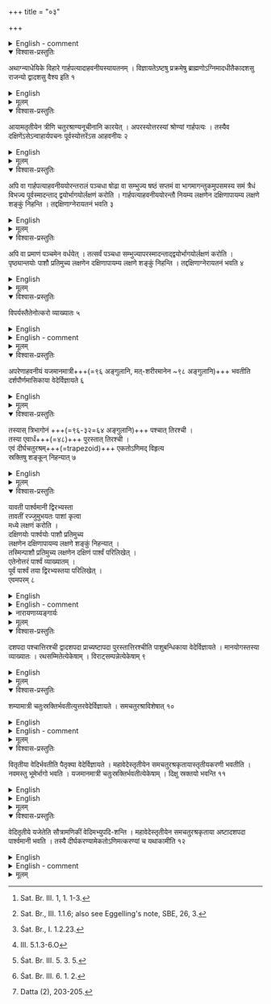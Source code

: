 +++
title = "०३"

+++


<details><summary>English - comment</summary>

POSITIONS, RELATIVE DISTANCES AND AREAS OF SACRIFICIAL FIRES AND ALTARS   

This and the following four chapters 4-7 deal with the positions, relative distances, and areas of various sacrificial fires and altars as also the types of bricks used in the construction of some of them. For a fuller appreciation of the details of mensuration presented by the śulbakāras in these chapters, a general idea regarding the plan of the sacrificial ground and the various fires and altars mentioned will be helpful. These details have been given at various places of the Brāhmaṇas, particularly of the Yajurveda school. Karavinda, the commentator of the Āpastamba-Śulba-sūtra has also made available a good summary.  

PLAN OF THE SACRIFICIAL GROUND 

The place for worship and performance of the various sacrificial rites is selected where the ground is high, even and firm, inclining towards the east or the north and rising towards the south.[^a] It should be spacious enough for the laying of the sacrificial hall, the mahāvedi and various pits, structures and elements required. After drawing the east-west line in the sacrificial ground, the sacrificial hall, the prācina-vamśa or prāgvaṁśa, as called by Baudhāyana, Kātyāyana and others, is erected at the western end, lying along, and symmetrically about, the east-west line (Fig. 26). The name is derived from the use of horizontal beams (vaṁśa) supported by four corner posts, on which corner beams are fastened to serve as lintels of the eastern and western doors.[^b] In this hall, besides the priests, the members of the family and friends of the person performing the sacrifice can assemble.  

Inside this sacrificial hall are set up the gārhapatya fire at the western end, the āhavaniya fire at the eastern, the dakṣiṇāgni on the southern side more towards west and the utkara on the northern side more towards east. In between the āhavanīya  

[^a]: Sat. Br. III. 1, 1. 1-3.   

[^b]: Sat. Br., III. 1.1.6; also see Eggelling's note, SBE, 26, 3.  


and the gārhapatya fire is placed the dārśapaurṇamāsika altar for the full-moon sacrifice or such other altars as may be required.   
The gārhapatya is the householder's fire received from his father and transmitted to his descendants. It is a perpetual sacred fire from which other sacrificial fires are lighted. This fire is used by the priests for cooking oblations.[^a1] The āhavaniya is a consecrated fire taken from the householder's perpetual fire and is also used for cooking oblations. The dakṣiņāgni, also called by the name of anvāhārya-pacana, is used for cooking food. Eggeling says that, at the new-and full-moon sacrifice, the anvāhārya mess of rice, the priest's dakṣiņā, is cooked at this fire. The utkara placed near the north-east side of the sacrificial hall is a rubbish pit dug out in the ground.  

East of the prāgvaṁśa and separated by a narrow space, the mahāvedi or the saumiki vedi (the soma altar) is placed symmetrically about the east-west (prācī) line. This is a trapezium measuring 30 units on the western side, 24 on the eastern side and 36 units east-west along the spine. The setting up of the mahāvedi is described in the Śatapatha Brāhmaṇa as follows (Eggeling's translation)[^b1]:  

"1. From the post which is the largest on the east side (of the hall) he now strides three steps forwards (to the east), and there drives in a peg,—this is the intermediate (peg).   

2. From the middle peg he strides fifteen steps to the right, and there drives in a peg,-this is the right hip.  

3. From the middle peg he strides fifteen steps northwards, and there drives in a peg,—this is the left hip.  

4. From that middle peg he strides thirty-six steps eastwards, and there drives in a peg, this is the fore-part.  

5. From the middle peg (in front) he strides twelve steps to the right, and there drives in a peg,—this is the right shoulder.  

6. From the middle peg he strides twelve steps to the north, and there drives in a peg, this is the left shoulder. This is the measure of the altar."   

After the area of the mahāvedi is thus marked out, the sadas tent is erected near the western base of the mahāvedi. The tent is rectangular in area, the longer side lying south-north symmetrically about the east-west line, and is provided with doors on the western and the eastern side. This tent is reserved for the priests to sit  


[^a1]: Śat. Br., I. 1.2.23.  

[^b1]: III. 5.1.3-6.O   

![](../images/fig26.png)   

and conduct various operations:- "And because all the gods sat (sad) in it therefore it is called sadas—and so do these Brāhmaṇas of every family now sit therein.”[^a2] Clearly the tent is divided by the prăci line into two parts. In the middle of it, a post of udumbara wood (Fiscus glomerata) is fixed to the ground.[^b2]:  

Inside the sadas, six dhiṣnya hearths, Dh, are prepared. These are subordinate or side altars, generally a heap of earth covered with sand on each of which a fire is placed. There are actually eight dhiṣnyas, of which two, e.g., the āgnidhra and the mārjālīya are placed outside the sadas as will be seen in what follows. Of these six hearths placed in the tent, five are placed on the northern part parallel to the east side and belong, in order from the south to the (1) Hoty, (2) Brāhmaṇācchamsi, (3) Potr̥, (4) Neṣṭṛ, and (5) Acchāvāka. The dhiṣṇya hearth belonging to the Maitrā- varuṇa or Praśāstṛ priest is placed on the southern half of the tent near the east side.  

The two other dhiṣṇya hearths, e.g. the āgnidhra, Āg, and the mārjāliya, M, are placed in the middle part of the northern and the southern side respectively of the mahāvedi. Both these hearths are set up under square sheds with four posts erected over them, open on the east side and the side facing the havirdhāna cart-shed in the middle of the altar. The Brāhmaṇa says: "In the north-with regard to the back part of the Soma-carts-he then raises the āgnidhra (shed). One half of it should be inside the altar, and one half outside; or more than one half may be inside the altar and less outside; or the whole of it may be inside the altar... "[^c2] Āgnidhra is the sacred fire and is to be thrown up first. The mārjāliya is a heap of earth on which sacrificial vessels are cleansed and is the last to be thrown up.  

In the middle region of the mahāvedi, east of the sadas and in line with the āgnidhra and the mārjāliya, the havirdhāna shed, H, is erected. This is the shed for the Soma-cart used for carrying soma plants to the sacrificial ground. Regarding the derivation of the name, the Brāhmaṇa says: ‘And because Soma is therein-Soma being havis (material for offering) for the gods-therefore it is called Havirdhāna (receptacle of havis)'.[^d2] The cart-shed is provided with doors on the eastern and the western side and possibly on the southern and northern sides. Regarding the construction of the cart-shed, Eggeling, following Sayana and Katyayana, explains that, in front of the carts and behind them, beams are driven into the ground, six on each side.[^e2] The two middle ones, one cubit north and south of the prāci line respectively, forming a gateway on each side. On these two rows of beams other beams are laid, running from south to north, and forming, as it were, the lintels of the gates; the tie beams running west-east rest on them. This frame of timber is to form a square of nine (or ten) cubits. Mats of seed-grass are spread over the tie beams.   

[^a2]: Śat. Br. III. 5. 3. 5.  

[^b2]: Śat. Br. III. 6. 1. 2.  

[^c2] Śat. Br. III. 6. I. 26.,  

[^d2] Śat. Br. III. 5. 3. 2.  

[^e2] Śat. Br. III. 5.3.9. Eggeling's notes, SBE, 27, 128.  


Uparavas are sounding holes dug out in the ground near the havirdhāna. The soma plants are ground over this hole, emitting the sound of the grinding stone, which gave it the name. The exact location of these sounding holes is not clear. The Śatapatha Brāhmaṇa says: 'He digs just beneath the fore-part of the shafts of the southern cart.'[^a3] Karavinda says that the uparavas are located in the south-west corner of the southern part of the cart-shed,—dakṣiṇahavirdhānasya dakṣiṇaśroṇyāmuparavāḥ.  

The uttara vedi, UV, is raised near the eastern side of the mahāvedi, with the prāci line passing through its middle. It literally means 'higher or upper altar' and so is likened to the nose of the sacrificer: 'That high altar (uttara vedi) is the nose oft he sacrificer; because they throw it up so as to be higher than the altar, therefore it is called 'high altar'.[^b3] The altar is built with the earth dug out of the cātvāla pit. This cātvāla pit is dug out at a little distance towards north from the north-east corner of the mahāvedi. The Brāhmaṇa says: "....and from where the northern peg of the front side is, he strides three steps backwards and there marks off the pit (cātvāla).'[^c3] It is of the same measure as that of the uttara vedi. Karavinda's comments on the cātvāla is as follows: uttarasmādvedyamsādudakprakrame cātvāla uttaravedisammitaḥ. West of the cātvāla is the rubbish heap utkara, U. Eggeling has observed that the exact distance of the cātvāla is left to the discretion of the Adhvaryu priest, provided it is in front of the utkara and a narrow passage is left between them. He also says that the cātvāla pit should be contiguous to the north edge of the large altar, that is, the mahāvedi.   

[^a3] Śat. Br. III. 5.4.3.  

[^b3] Śat. Br. III. 5.1.12.  

[^c3] Śat. Br. III. 5.1.26.  

</details>

<details open><summary>विश्वास-प्रस्तुतिः</summary>

अथाग्न्याधेयिके विहारे गार्हपत्यादाहवनीयस्यायतनम् । विज्ञायतेऽष्टषु प्रक्रमेषु ब्राह्मणोऽग्निमादधीतैकादशसु राजन्यो द्वादशसु वैश्य इति १
</details>

<details><summary>English</summary>

Now, the placement of the ahavaniya from the garhapatya in the arrangement for the laying of sacrificial fires (will be discussed). According to tradition, the Brāhmaṇa has to place this fire ( āhavaniya ) ( at a distance of) 8 prakramas, the prince 11 prakramas and the merchant 12 prakramas (from the gārhapatya towards east).
</details>

<details><summary>मूलम्</summary>

अथाग्न्याधेयिके विहारे गार्हपत्यादाहवनीयस्यायतनम् । विज्ञायतेऽष्टषु प्रक्रमेषु ब्राह्मणोऽग्निमादधीतैकादशसु राजन्यो द्वादशसु वैश्य इति १
</details>


<details open><summary>विश्वास-प्रस्तुतिः</summary>

आयामतृतीयेन त्रीणि चतुरश्राण्यनूचीनानि कारयेत् । अपरस्योत्तरस्यां श्रोण्यां गार्हपत्यः । तस्यैव दक्षिणेंऽसेऽन्वाहार्यपचनः पूर्वस्योत्तरेंऽस आहवनीयः २
</details>

<details><summary>English</summary>

Three squares of side one-third the distance (between the āhavanīya and the gārhapatya) are made so as to be in contact with each other (along the east-west line); the gārhapatya (fire) lies at the north-west and the dakṣiṇāgni (anvāhāryapacana) at the south-east corner of the western square; the north-east corner of the eastern square marks the place of the āhavanīya. 
</details>

<details><summary>मूलम्</summary>

आयामतृतीयेन त्रीणि चतुरश्राण्यनूचीनानि कारयेत् । अपरस्योत्तरस्यां श्रोण्यां गार्हपत्यः । तस्यैव दक्षिणेंऽसेऽन्वाहार्यपचनः पूर्वस्योत्तरेंऽस आहवनीयः २
</details>


<details open><summary>विश्वास-प्रस्तुतिः</summary>

अपि वा गार्हपत्याहवनीययोरन्तरालं पञ्चधा षोढा वा सम्भुज्य षष्ठं सप्तमं वा भागमागन्तुकमुपसमस्य समं त्रैधं विभज्य पूर्वस्मादन्ताद् द्वयोर्भागयोर्लक्षणं करोति । गार्हपत्याहवनीययोरन्तौ नियम्य लक्षणेन दक्षिणापायम्य लक्षणे शङ्कुं निहन्ति । तद्दक्षिणाग्नेरायतनं भवति ३
</details>

<details><summary>English</summary>

Alternatively, the distance between the garhapatya and the āhavanīya is divided into five or six (equal) parts, a sixth or a seventh part is added, the whole (of the cord measuring the original distance plus the added part) is divided into three (equal) parts, and a mark is given at the end of the second part from the eastern extremity. (With two ties) fastened to (poles at) the two ends of (the distance between) the gārhapatya and the āhavanīya, the cord is stretched to the south by the mark and a pole fixed at (the spot reached by) the mark. This is the place of the dakṣiņāgni. 
</details>

<details><summary>मूलम्</summary>

अपि वा गार्हपत्याहवनीययोरन्तरालं पञ्चधा षोढा वा सम्भुज्य षष्ठं सप्तमं वा भागमागन्तुकमुपसमस्य समं त्रैधं विभज्य पूर्वस्मादन्ताद् द्वयोर्भागयोर्लक्षणं करोति । गार्हपत्याहवनीययोरन्तौ नियम्य लक्षणेन दक्षिणापायम्य लक्षणे शङ्कुं निहन्ति । तद्दक्षिणाग्नेरायतनं भवति ३
</details>


<details open><summary>विश्वास-प्रस्तुतिः</summary>

अपि वा प्रमाणं पञ्चमेन वर्धयेत् । तत्सर्वं पञ्चधा सम्भुज्यापरस्मादन्ताद्द्वयोर्भागयोर्लक्षणं करोति । पृष्ठ्यान्तयोः पाशौ प्रतिमुच्य लक्षणेन दक्षिणापायम्य लक्षणे शङ्कुं निहन्ति । तद्दक्षिणाग्नेरायतनं भवति ४
</details>

<details><summary>English</summary>

Or else, the measure (between the āhavanīya and the gārhapatya) is increased by its fifth, the whole of it is divided into five parts, and a mark is given at the end of the second part from the western extremity. With two ties fastened to (poles at) the two ends of the east-west line (representing the distance between the two fires), the cord is stretched to the south by the mark and a a pole fixed at (the spot reached by) the mark. This is the place of the dakṣināgni.
</details>

<details><summary>मूलम्</summary>

अपि वा प्रमाणं पञ्चमेन वर्धयेत् । तत्सर्वं पञ्चधा सम्भुज्यापरस्मादन्ताद्द्वयोर्भागयोर्लक्षणं करोति । पृष्ठ्यान्तयोः पाशौ प्रतिमुच्य लक्षणेन दक्षिणापायम्य लक्षणे शङ्कुं निहन्ति । तद्दक्षिणाग्नेरायतनं भवति ४
</details>


<details open><summary>विश्वास-प्रस्तुतिः</summary>

विपर्यस्तैतेनोत्करो व्याख्यातः ५
</details>

<details><summary>English</summary>

The utkara is explained by doing the opposite (that is, by reversing the cord and stretching it to the north).
</details>

<details><summary>English - comment</summary>

DISTANCE AND RELATIVE POSITION OF GARHAPATYA, AHAVANIYA, DAKṢIŅĀGNI AND UTKARA  

3.1-3.5 According to Baudhayana, the āhavaniya is constructed at a distance of 8 prakramas from the gārhapatya fire, when it is made by 4 Brāhmaṇas. The distance is sometimes 11 or 12 prakramas for peoples other than the Brāhmaṇas and followed traditionally from the time of the Śatapatha Brāhmaṇa (Śat. Br. I. 7.3. 23-25). For finding the relative positions of gārhapatya, āhavaniya and dakṣiṇāgni fires, Baudhāyana has prescribed the following three methods :  

First method.  

Let A,G, and D stand for āhavaniya, gārhapatya and dakṣiņāgni fires. The distance AG is divided into three equal parts, and with each third part, three squares are drawn touching each other; then the north-west corner of the western square, south- east corner of the same square and north-east corner of the eastern square mark the places for gārhapatya, dakṣiṇāgni and āhavaniya fires respectively (Fig. 27). When A and G are interchanged the corresponding position of D i.e. U will denote the place for utkara. Kātyāyana has given a similar method for fixing the positions of A, G, D and U (vide Kśl. 1.11).   


![](../images/fig29.png)   

Here, if a be the distance between the gārhapatya and the āhavaniya, then  

AD = \\(\sqrt{(\frac{2}{3}a)^2+(\frac{a}{3})^2= \frac{\sqrt{5}}{3}a})  

and \\(GD = \sqrt{(\frac{a}{3})^2+(\frac{a}{3})^2=\frac{\sqrt{2}}{3}a}\\)   

Second method.  
According to this method,

\\( AD = \frac{2}{3}(a+\frac{a}{7})or \frac{2}{3}(a+\frac{a}{6})\\)  

\\(= \frac{16}{21}a or \frac{7}{9}a\\)   


and \\(GD = \sqrt{(\frac{a}{3})^2+(\frac{a}{3})^2}= \frac{\sqrt{2}}{3}a\\)  

Third method.  

Here AD = \\(\frac{3}{5} (a+\frac{a}{5})= \frac{18}{25}a\\)  

and GD = \\(\frac{2}{5}\left(a+\frac{a}{5}\right)=\frac{12}{25}a\\)  

The second method is given by Āpastamba (Āśl. 4.4) and the first method by Kātyāyana (Kśl. 1.11).   
From these three methods, the approximate values of \\(\sqrt{5}\\) and \\(\sqrt{2}\\) have been calculated by Datta[^a4] as follows:-    

\\(\sqrt{5} = \frac{16}{7}, \frac{7}{3}, \frac{54}{25} = 2.285, 2.333,2.16\\)  respectively.

and \\(\sqrt{2} = \frac{8}{7}, \frac{7}{6}, \frac{36}{25} = 1.142, 1.166, 1.44\\)  respectively.

[^a4]: Datta (2), 203-205.  


The values \\(\sqrt{5} = 2.285\\) and \\(\sqrt{2} = 1.44\\) 1.44 are correct upto first place of decimal and others are fairly approximate values.  
</details>

<details><summary>मूलम्</summary>

विपर्यस्तैतेनोत्करो व्याख्यातः ५
</details>


<details open><summary>विश्वास-प्रस्तुतिः</summary>

अपरेणाहवनीयं यजमानमात्री+++(=९६ अङ्गुलानि, मत्-शरीरमानेन \~९८ अङ्गुलानि)+++ भवतीति  
दर्शपौर्णमासिकाया वेदेर्विज्ञायते ६
</details>

<details><summary>English</summary>

To the west of the āhavaniya, as per tradition, is the altar for the new and full moon sacrifice (dārśapaurṇamāsa), measuring 96 aṅgulas (yajamānamātrī) (in the east-west direction).
</details>

<details><summary>मूलम्</summary>

अपरेणाहवनीयं यजमानमात्री भवतीति दर्शपौर्णमासिकाया वेदेर्विज्ञायते ६
</details>


<details open><summary>विश्वास-प्रस्तुतिः</summary>

तस्यास् त्रिभागोनं +++(=९६-३२=६४ अङ्गुलानि)+++ पश्चात् तिरश्ची ।  
तस्या एवार्धं+++(=४८)+++ पुरस्तात् तिरश्ची ।  
एवं दीर्घचतुरश्रम्+++(=trapezoid)+++ एकतोऽणिमद् विहृत्य  
स्रक्तिषु शङ्कून् निहन्यात् ७
</details>

<details><summary>English</summary>

This (measure) less its third (64 aṅgulas) forms the western side (of the altar) and half the measure (48 aṅgulas) the eastern side; after making in this way a rectangle shorter on one side, poles are fixed at the (four) corners.
</details>

<details><summary>मूलम्</summary>

तस्यास् त्रिभागोनं पश्चात् तिरश्ची ।  
तस्या एवार्धं पुरस्तात्तिरश्ची । एवं दीर्घचतुरश्रम् एकतोऽणिमद् विहृत्य स्रक्तिषु शङ्कून् निहन्यात् ७
</details>


<details open><summary>विश्वास-प्रस्तुतिः</summary>

यावती पार्श्वमानी द्विरभ्यस्ता  
तावतीं रज्जुमुभयतः पाशां कृत्वा  
मध्ये लक्षणं करोति ।  
दक्षिणयोः पार्श्वयोः पाशौ प्रतिमुच्य  
लक्षणेन दक्षिणापायम्य लक्षणे शङ्कुं निहन्यात् ।  
तस्मिन्पाशौ प्रतिमुच्य लक्षणेन दक्षिणं पार्श्वं परिलिखेत् ।  
एतेनोत्तरं पार्श्वं व्याख्यातम् ।  
पूर्वं पार्श्वं तया द्विरभ्यस्तया परिलिखेत् ।  
एवमपरम् ८
</details>

<details><summary>English</summary>

A tie is given at each end of a cord twice as long as the side (of the above altar) and a mark at the middle. With two ties fastened to (poles at the two ends of) the southern side, the cord is stretched to the south by the mark and a pole fixed at (the spot reached by) the mark. Fixing the two ties at this (pole), the southern side is circumscribed (with an arc of a circle from end to end) by the mark. Thereby the northern side is explained. The eastern side is circumscribed in the same way by a cord double its length, and likewise the western side.
</details>

<details><summary>English - comment</summary>

DARŚAPAURṆAMĀSIKA VEDI  

3.6-3.8. The dārśapaurṇamāsika vedi is placed towards the west side of the ahavaniya and is in the form of an isosceles trapezium having face equal to 48 aṅgulas, base 64 aṅgulas and altitude 96 aṅgulas.  

Here AD: = 48 angulas   
BC 64 aṅgulas  
and EW 96 aṅgulas.   

A cord of length 2 BC is taken and a mark is given at its middle. Two ends of the cord are fixed at the southern poles A and B and is stretched towards south by the middle mark and a pole is fixed at it. Fixing two ends of the cord at this pole an arc is drawn through AB by the middle mark of the cord. Similar arcs are drawn in other sides. This is the vedi (Fig. 28).  

This has been referred to in Ãśl. 4.5 and Mśl. 1.4. The vedi has a long tradition and is mentioned in the Taittiriya Saṁhita (II. 6.4. 2-3) and Taittiriya Brāhmaṇa (III. 2.9. 10).  
</details>


<details><summary>नारायणाय्यङ्गार्यः</summary>

![](../../images/vedi-nirmANam.png)
{caption="" class="thumbnail"}

चतुर्भुजाकार ABCD क्षेत्रं = 5376 अङ्गुलानि तत्र अपाकरण क्षेत्रफलं 2032-2041 (अङ्गुलानि) अतः उद्दिष्ट वेदि क्षेत्रं = 3334-3345 अङ्गुलानि नेदीयेन 3339 +++(=sarosNum/2)+++ भवति ।।+++(5)+++
</details>



<details><summary>मूलम्</summary>

यावती पार्श्वमानी द्विरभ्यस्ता  
तावतीं रज्जुमुभयतः पाशां कृत्वा  
मध्ये लक्षणं करोति ।  
दक्षिणयोः पार्श्वयोः पाशौ प्रतिमुच्य  
लक्षणेन दक्षिणापायम्य लक्षणे शङ्कुं निहन्यात् ।  
तस्मिन्पाशौ प्रतिमुच्य लक्षणेन दक्षिणं पार्श्वं परिलिखेत् ।  
एतेनोत्तरं पार्श्वं व्याख्यातम् ।  
पूर्वं पार्श्वं तया द्विरभ्यस्तया परिलिखेत् ।  
एवमपरम् ८
</details>


<details open><summary>विश्वास-प्रस्तुतिः</summary>

दशपदा पश्चात्तिरश्ची द्वादशपदा प्राच्यष्टापदा पुरस्तात्तिरश्चीति पाशुबन्धिकाया वेदेर्विज्ञायते । मानयोगस्तस्या व्याख्यातः । रथसम्मितेत्येकेषाम् । विराट्सम्पन्नेत्येकेषाम् ९
</details>

<details><summary>English</summary>

The tradition has it that the altar for animal sacrifice (pasubandha) has 10 padas on its western side, 12 padas as its east-west line (prācī) and 8 padas on its eastern side; how it is to be measured out has been explained. According to some, the altar is measured with the measures of a chariot (that is, with akṣa (104 aṅgulas) for the western side, iṣā (188 aṅgulas) for the prăci, and yuga (86 aṅgulas) for the eastern side). According to others, the sides are 10 padas each.
</details>

<details><summary>मूलम्</summary>

दशपदा पश्चात्तिरश्ची द्वादशपदा प्राच्यष्टापदा पुरस्तात्तिरश्चीति पाशुबन्धिकाया वेदेर्विज्ञायते । मानयोगस्तस्या व्याख्यातः । रथसम्मितेत्येकेषाम् । विराट्सम्पन्ने-त्येकेषाम् ९
</details>


<details open><summary>विश्वास-प्रस्तुतिः</summary>

शम्यामात्री चतुःस्रक्तिर्भवतीत्युत्तरवेदेर्विज्ञायते । समचतुरश्राविशेषात् १०
</details>

<details><summary>English</summary>

According to tradition, the uttara vedi is four-cornered and measured (on each side) by a śamyā (36 aṅgulas); in the absence of any particular direction, it is a square.
</details>

<details><summary>English - comment</summary>

3.9-3.10. The paśubandha vedi is in the form of an isosceles trapezium whose face equals 8 padas, base 10 padas and altitude 12 padas. Sometimes the vedi is measured by akṣa, iṣā and yuga units of a chariot. The uttara vedi according to Baudhāyana is a square pit of side 10 padas.  
</details>

<details><summary>मूलम्</summary>

शम्यामात्री चतुःस्रक्तिर्भवतीत्युत्तरवेदेर्विज्ञायते । समचतुरश्राविशेषात् १०
</details>


<details open><summary>विश्वास-प्रस्तुतिः</summary>

वितृतीया वेदिर्भवतीति पैतृक्या वेदेर्विज्ञायते । महावेदेस्तृतीयेन समचतुरश्रकृतायास्तृतीयकरणी भवतीति । नवमस्तु भूमेर्भागो भवति । यजमानमात्री चतुःस्रक्तिर्भवतीत्येकेषाम् । दिक्षु स्रक्तयो भवन्ति ११
</details>

<details><summary>English</summary>

According to tradition, the paitṛki vedi (used for performing pitr-rites) is formed with the third part. The third part of the mahāvedi is turned into a square; the side which produces one-third of this square makes that (of the paitṛki vedi). Therefore, it is one-ninth of the area (of the mahāvedi). According to others, its side measures 96 aṅgulas (yajamānamātrī) and it is four-cornered, the corners being pointed to the four cardinal directions.
</details>

<details><summary>English</summary>

PAITṚKI VEDI  

3.11. The paitṛki vedi is a square altar and its four corners are placed in four cardinal directions viz. east, west, north and south. The side of the paitṛki vedi is one-third of the units in mahāvedi, which is an isosceles trapezium of 972 sq. padas, having its face of 24 padas, base 30 padas and altitude 36 padas. Hence the corres- ponding units in paitṛki vedi are 8, 10, 12 and its area \\(\frac{1}{2}(8 + 10) × 12 = 108)\\ sq. padas. This justifies Baudhāyana's statement that the paitṛki vedi is one-ninth in area of the mahāvedi.  

Again, when one-third of the mahāvedi (i.e. sautrāmaṇiki vedi) is turned into a square, its side becomes 18 padas (Bśl. 3.12). Baudhāyana says in this rule that the side of the paitr̥ki vedi is \\(\frac{18}{\sqrt{3}}\\). This is also quite proper, for by the first method the side of the paitṛki vedi equals \\(\sqrt{3}\\) or \\(\frac{18}{\sqrt{3}}\\).  

Kātyāyana, however, prescribes that in a square ABCD of 2 sq. purusas, the figure obtained by joining the middle poles E, G, W, H, that is the figure EGWH will be the required paitṛki vedi. The area EGWH is undoubtedly a square of 1 sq.

puruşa (Fig. 29). Here again the area varies from that of Baudhāyana but agrees with that of Āpastamba (Ãśl. 6.7-6.8). Though there is some difference in area, it is, however, a fact that the paitṛki vedi is a square pointing towards the cardinal directions.  
</details>

<details><summary>मूलम्</summary>

वितृतीया वेदिर्भवतीति पैतृक्या वेदेर्विज्ञायते । महावेदेस्तृतीयेन समचतुरश्रकृतायास्तृतीयकरणी भवतीति । नवमस्तु भूमेर्भागो भवति । यजमानमात्री चतुःस्रक्तिर्भवतीत्येकेषाम् । दिक्षु स्रक्तयो भवन्ति ११
</details>


<details open><summary>विश्वास-प्रस्तुतिः</summary>

वेदितृतीये यजेतेति सौत्रामणिकीं वेदिमभ्युपदि-शन्ति । महावेदेस्तृतीयेन समचतुरश्रकृताया अष्टादशपदा पार्श्वमानी भवति । तस्यै दीर्घकरण्यामेकतोऽणिमत्करण्यां च यथाकामीति १२
</details>

<details><summary>English</summary>

For performing the sautrāmaṇī sacrifice, the altar is advised to have an area one-third of the mahāvedi. If a third part of the mahāvedi is turned into a square its side will be 18 padas. It can also have, if one so desires, a shape in which one side is shorter and the other larger.
</details>

<details><summary>English - comment</summary>

SAUTRĀMAŅIKI VEDI  

3.12. The rule of Baudhāyana suggests that the Sautrāmaņiki vedi may be a square of 18 padas or an isosceles trapezium whose area is one-third of that of mahāvedi, having area of 972 sq. padas. Baudhāyana made no explicit mention of how to construct an isosceles trapezium similar to a given isosceles trapezium but with one-third of its area.  

Āpastamba (Ãśl. 5.8) constructed it with \\(\frac{1}{\sqrt{3}}\\) of the units used in mahāvedi or \\(8\sqrt{3}\\) and \\(10\sqrt{3}\\) as face and base and \\(12\sqrt{3}\\) as altitude. The mahāvedi is an isosceles trapezium having face 24, base 30 and altitude 36 units. Hence  the sautrāmaṇikī vedi is an isosceles trapezium of face \\(\frac{24}{\sqrt{3}}\\) or \\(8\sqrt{3}\\), base \\(\frac{30}{\sqrt{3}}\\) or \\(10\sqrt{3}\\), and altitude  \\(\frac{36}{\sqrt{3}}\\) or \\(10\sqrt{3}\\). Hence the area of the figure in the above two cases comes out as,  

(i) \\(\frac{1}{2}\left(\frac{24}{\sqrt{3}}+ \frac{30}{\sqrt{3}}\right)\times \frac{36}{\sqrt{3}}=\frac{1}{2}.\frac{54}{\sqrt{3}}.\frac{36}{\sqrt{3}}\\)   

and (ii) \\( \frac{1}{2} ( 8\sqrt{3} + 10\sqrt{3}) \times 12\sqrt{3}=324\\)  
This equals one-third the area of a mahāvedi. The same method is also given by Kātyāyana (Kśl. 2.11-2.12).   
</details>

<details><summary>मूलम्</summary>

वेदितृतीये यजेतेति सौत्रामणिकीं वेदिमभ्युपदि-शन्ति । महावेदेस्तृतीयेन समचतुरश्रकृताया अष्टादशपदा पार्श्वमानी भवति । तस्यै दीर्घकरण्यामेकतोऽणिमत्करण्यां च यथाकामीति १२
</details>
